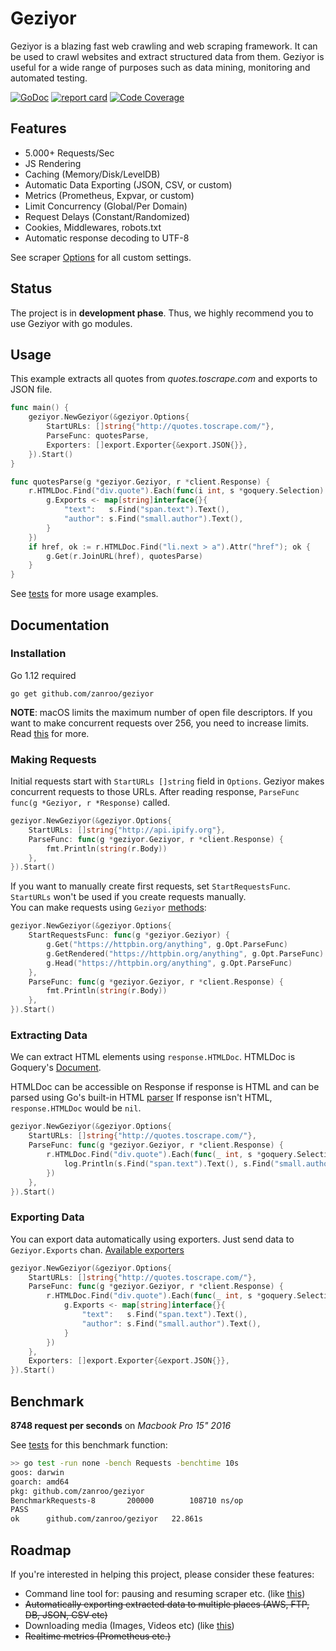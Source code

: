 # Geziyor
Geziyor is a blazing fast web crawling and web scraping framework. It can be used to crawl websites and extract structured data from them. Geziyor is useful for a wide range of purposes such as data mining, monitoring and automated testing. 

[![GoDoc](https://godoc.org/github.com/zanroo/geziyor?status.svg)](https://godoc.org/github.com/zanroo/geziyor)
[![report card](https://goreportcard.com/badge/github.com/zanroo/geziyor)](http://goreportcard.com/report/geziyor/geziyor)
[![Code Coverage](https://img.shields.io/codecov/c/github/geziyor/geziyor/master.svg)](https://codecov.io/github/geziyor/geziyor?branch=master)

## Features
- 5.000+ Requests/Sec
- JS Rendering
- Caching (Memory/Disk/LevelDB)
- Automatic Data Exporting (JSON, CSV, or custom)
- Metrics (Prometheus, Expvar, or custom)
- Limit Concurrency (Global/Per Domain)
- Request Delays (Constant/Randomized)
- Cookies, Middlewares, robots.txt
- Automatic response decoding to UTF-8

See scraper [Options](https://godoc.org/github.com/zanroo/geziyor#Options) for all custom settings. 

## Status
The project is in **development phase**. Thus, we highly recommend you to use Geziyor with go modules.

## Usage

This example extracts all quotes from *quotes.toscrape.com* and exports to JSON file.

```go
func main() {
    geziyor.NewGeziyor(&geziyor.Options{
        StartURLs: []string{"http://quotes.toscrape.com/"},
        ParseFunc: quotesParse,
        Exporters: []export.Exporter{&export.JSON{}},
    }).Start()
}

func quotesParse(g *geziyor.Geziyor, r *client.Response) {
    r.HTMLDoc.Find("div.quote").Each(func(i int, s *goquery.Selection) {
        g.Exports <- map[string]interface{}{
            "text":   s.Find("span.text").Text(),
            "author": s.Find("small.author").Text(),
        }
    })
    if href, ok := r.HTMLDoc.Find("li.next > a").Attr("href"); ok {
        g.Get(r.JoinURL(href), quotesParse)
    }
}
```

See [tests](https://github.com/zanroo/geziyor/blob/master/geziyor_test.go) for more usage examples.

## Documentation

### Installation

Go 1.12 required

    go get github.com/zanroo/geziyor

**NOTE**: macOS limits the maximum number of open file descriptors.
If you want to make concurrent requests over 256, you need to increase limits.
Read [this](https://wilsonmar.github.io/maximum-limits/) for more.

### Making Requests

Initial requests start with ```StartURLs []string``` field in ```Options```. 
Geziyor makes concurrent requests to those URLs.
After reading response, ```ParseFunc func(g *Geziyor, r *Response)``` called.

```go
geziyor.NewGeziyor(&geziyor.Options{
    StartURLs: []string{"http://api.ipify.org"},
    ParseFunc: func(g *geziyor.Geziyor, r *client.Response) {
        fmt.Println(string(r.Body))
    },
}).Start()
```

If you want to manually create first requests, set ```StartRequestsFunc```.
```StartURLs``` won't be used if you create requests manually.  
You can make requests using ```Geziyor``` [methods](https://godoc.org/github.com/zanroo/geziyor#Geziyor):

```go
geziyor.NewGeziyor(&geziyor.Options{
    StartRequestsFunc: func(g *geziyor.Geziyor) {
    	g.Get("https://httpbin.org/anything", g.Opt.ParseFunc)
        g.GetRendered("https://httpbin.org/anything", g.Opt.ParseFunc)
        g.Head("https://httpbin.org/anything", g.Opt.ParseFunc)
    },
    ParseFunc: func(g *geziyor.Geziyor, r *client.Response) {
        fmt.Println(string(r.Body))
    },
}).Start()
``` 

### Extracting Data

We can extract HTML elements using ```response.HTMLDoc```. HTMLDoc is Goquery's [Document](https://godoc.org/github.com/PuerkitoBio/goquery#Document).

HTMLDoc can be accessible on Response if response is HTML and can be parsed using Go's built-in HTML [parser](https://godoc.org/golang.org/x/net/html#Parse)
If response isn't HTML, ```response.HTMLDoc``` would be ```nil```.  

```go
geziyor.NewGeziyor(&geziyor.Options{
    StartURLs: []string{"http://quotes.toscrape.com/"},
    ParseFunc: func(g *geziyor.Geziyor, r *client.Response) {
        r.HTMLDoc.Find("div.quote").Each(func(_ int, s *goquery.Selection) {
            log.Println(s.Find("span.text").Text(), s.Find("small.author").Text())
        })
    },
}).Start()
```

### Exporting Data

You can export data automatically using exporters. Just send data to ```Geziyor.Exports``` chan.
[Available exporters](https://godoc.org/github.com/zanroo/geziyor/export)

```go
geziyor.NewGeziyor(&geziyor.Options{
    StartURLs: []string{"http://quotes.toscrape.com/"},
    ParseFunc: func(g *geziyor.Geziyor, r *client.Response) {
        r.HTMLDoc.Find("div.quote").Each(func(_ int, s *goquery.Selection) {
            g.Exports <- map[string]interface{}{
                "text":   s.Find("span.text").Text(),
                "author": s.Find("small.author").Text(),
            }
        })
    },
    Exporters: []export.Exporter{&export.JSON{}},
}).Start()
```

## Benchmark

**8748 request per seconds** on *Macbook Pro 15" 2016*

See [tests](https://github.com/zanroo/geziyor/blob/master/geziyor_test.go) for this benchmark function:

```bash
>> go test -run none -bench Requests -benchtime 10s
goos: darwin
goarch: amd64
pkg: github.com/zanroo/geziyor
BenchmarkRequests-8   	  200000	    108710 ns/op
PASS
ok  	github.com/zanroo/geziyor	22.861s
```

## Roadmap

If you're interested in helping this project, please consider these features:

- Command line tool for: pausing and resuming scraper etc. (like [this](https://docs.scrapy.org/en/latest/topics/commands.html))
- ~~Automatically exporting extracted data to multiple places (AWS, FTP, DB, JSON, CSV etc)~~ 
- Downloading media (Images, Videos etc) (like [this](https://docs.scrapy.org/en/latest/topics/media-pipeline.html))
- ~~Realtime metrics (Prometheus etc.)~~

  
